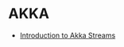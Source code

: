 # AKKA
- [Introduction to Akka Streams](http://boldradius.com/blog-post/VS1NpTAAADAACs_E/introduction-to-akka-streams)
